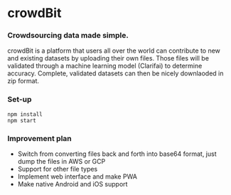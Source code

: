 # crowdBit

### Crowdsourcing data made simple.

crowdBit is a platform that users all over the world can contribute to new and existing datasets by uploading their own files. Those files will be validated through a machine learning model (Clarifai) to determine accuracy. Complete, validated datasets can then be nicely downlaoded in zip format.

### Set-up
```
npm install
npm start
```

### Improvement plan
- Switch from converting files back and forth into base64 format, just dump the files in AWS or GCP
- Support for other file types
- Implement web interface and make PWA
- Make native Android and iOS support

